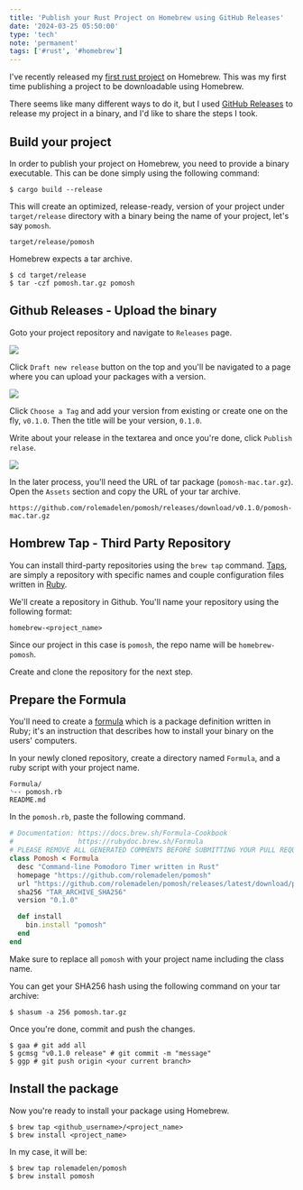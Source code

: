 ```yaml
---
title: 'Publish your Rust Project on Homebrew using GitHub Releases'
date: '2024-03-25 05:50:00'
type: 'tech'
note: 'permanent'
tags: ['#rust', '#homebrew']
---
```


I've recently released my [first rust project](./2403221917) on Homebrew. This was my first time publishing a project to be downloadable using Homebrew.

There seems like many different ways to do it, but I used [GitHub Releases](https://docs.github.com/en/repositories/releasing-projects-on-github/managing-releases-in-a-repository) to release my project in a binary, and I'd like to share the steps I took.

## Build your project

In order to publish your project on Homebrew, you need to provide a binary executable. This can be done simply using the following command:

```shell
$ cargo build --release
```

This will create an optimized, release-ready, version of your project under `target/release` directory with a binary being the name of your project, let's say `pomosh`.

```shell
target/release/pomosh
```

Homebrew expects a tar archive.

```shell
$ cd target/release
$ tar -czf pomosh.tar.gz pomosh
```

## Github Releases - Upload the binary

Goto your project repository and navigate to `Releases` page. 

![](/images/2403240637/release-page.webp)

Click `Draft new release` button on the top and you'll be navigated to a page where you can upload your packages with a version.

![](/images/2403240637/release-page-2.webp)

Click `Choose a Tag` and add your version from existing or create one on the fly, `v0.1.0`. Then the title will be your version, `0.1.0`.

Write about your release in the textarea and once you're done, click `Publish relase`.

![](/images/2403240637/pomosh-released.webp)


In the later process, you'll need the URL of tar package (`pomosh-mac.tar.gz`). Open the `Assets` section and copy the URL of your tar archive.

```text
https://github.com/rolemadelen/pomosh/releases/download/v0.1.0/pomosh-mac.tar.gz
```

## Hombrew Tap - Third Party Repository

You can install third-party repositories using the `brew tap` command. [Taps](https://github.com/rolemadelen/pomosh/releases/download/v0.1.0/pomosh-mac.tar.gz), are simply a repository with specific names and couple configuration files written in [Ruby](https://www.ruby-lang.org/en/).

We'll create a repository in Github. You'll name your repository using the following format:

```text
homebrew-<project_name>
```

Since our project in this case is `pomosh`, the repo name will be `homebrew-pomosh`.

Create and clone the repository for the next step.

## Prepare the Formula

You'll need to create a [formula](https://docs.brew.sh/Formula-Cookbook) which is a package definition written in Ruby; it's an instruction that describes how to install your binary on the users' computers.

In your newly cloned repository, create a directory named `Formula`, and a ruby script with your project name.

```text
Formula/
⌎-- pomosh.rb
README.md
```

In the `pomosh.rb`, paste the following command.

```rb
# Documentation: https://docs.brew.sh/Formula-Cookbook
#                https://rubydoc.brew.sh/Formula
# PLEASE REMOVE ALL GENERATED COMMENTS BEFORE SUBMITTING YOUR PULL REQUEST!
class Pomosh < Formula
  desc "Command-line Pomodoro Timer written in Rust"
  homepage "https://github.com/rolemadelen/pomosh"
  url "https://github.com/rolemadelen/pomosh/releases/latest/download/pomosh.tar.gz"
  sha256 "TAR_ARCHIVE_SHA256"
  version "0.1.0"

  def install
    bin.install "pomosh"
  end
end
```

Make sure to replace all `pomosh` with your project name including the class name.

You can get your SHA256 hash using the following command on your tar archive:
```shell
$ shasum -a 256 pomosh.tar.gz
```

Once you're done, commit and push the changes.

```shell
$ gaa # git add all
$ gcmsg "v0.1.0 release" # git commit -m "message"
$ ggp # git push origin <your current branch>
```

## Install the package

Now you're ready to install your package using Homebrew.

```shell
$ brew tap <github_username>/<project_name>
$ brew install <project_name>
```

In my case, it will be:
```shell
$ brew tap rolemadelen/pomosh
$ brew install pomosh
```
